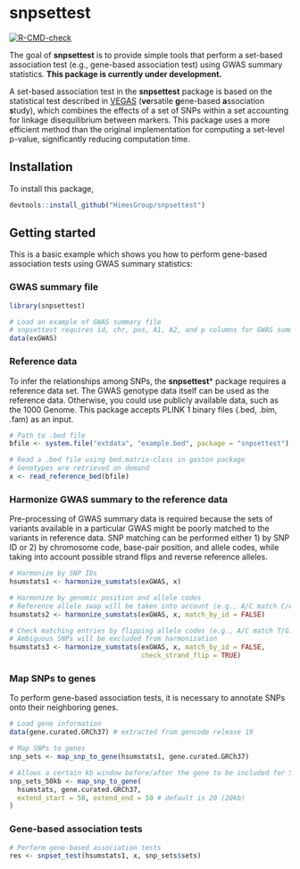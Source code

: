 
<!-- README.md is generated from README.Rmd. Please edit that file -->

# snpsettest

<!-- badges: start -->

[![R-CMD-check](https://github.com/HimesGroup/snpsettest/workflows/R-CMD-check/badge.svg)](https://github.com/HimesGroup/snpsettest/actions)
<!-- badges: end -->

The goal of **snpsettest** is to provide simple tools that perform a
set-based association test (e.g., gene-based association test) using
GWAS summary statistics. **This package is currently under
development.**

A set-based association test in the **snpsettest** package is based on
the statistical test described in
[VEGAS](https://www.ncbi.nlm.nih.gov/pmc/articles/PMC2896770/)
(**ve**rsatile **g**ene-based **a**ssociation **s**tudy), which combines
the effects of a set of SNPs within a set accounting for linkage
disequilibrium between markers. This package uses a more efficient
method than the original implementation for computing a set-level
p-value, significantly reducing computation time.

## Installation

To install this package,

``` r
devtools::install_github("HimesGroup/snpsettest")
```

## Getting started

This is a basic example which shows you how to perform gene-based
association tests using GWAS summary statistics:

### GWAS summary file

``` r
library(snpsettest)

# Load an example of GWAS summary file
# snpsettest requires id, chr, pos, A1, A2, and p columns for GWAS summary file
data(exGWAS)
```

### Reference data

To infer the relationships among SNPs, the **snpsettest**\* package
requires a reference data set. The GWAS genotype data itself can be used
as the reference data. Otherwise, you could use publicly available data,
such as the 1000 Genome. This package accepts PLINK 1 binary files
(.bed, .bim, .fam) as an input.

``` r
# Path to .bed file
bfile <- system.file("extdata", "example.bed", package = "snpsettest")

# Read a .bed file using bed.matrix-class in gaston package
# Genotypes are retrieved on demand
x <- read_reference_bed(bfile)
```

### Harmonize GWAS summary to the reference data

Pre-processing of GWAS summary data is required because the sets of
variants available in a particular GWAS might be poorly matched to the
variants in reference data. SNP matching can be performed either 1) by
SNP ID or 2) by chromosome code, base-pair position, and allele codes,
while taking into account possible strand flips and reverse reference
alleles.

``` r
# Harmonize by SNP IDs
hsumstats1 <- harmonize_sumstats(exGWAS, x)

# Harmonize by genomic position and allele codes
# Reference allele swap will be taken into account (e.g., A/C match C/A)
hsumstats2 <- harmonize_sumstats(exGWAS, x, match_by_id = FALSE)

# Check matching entries by flipping allele codes (e.g., A/C match T/G)
# Ambiguous SNPs will be excluded from harmonization
hsumstats3 <- harmonize_sumstats(exGWAS, x, match_by_id = FALSE, 
                                 check_strand_flip = TRUE)
```

### Map SNPs to genes

To perform gene-based association tests, it is necessary to annotate
SNPs onto their neighboring genes.

``` r
# Load gene information
data(gene.curated.GRCh37) # extracted from gencode release 19

# Map SNPs to genes
snp_sets <- map_snp_to_gene(hsumstats1, gene.curated.GRCh37)

# Allows a certain kb window before/after the gene to be included for SNP mapping
snp_sets_50kb <- map_snp_to_gene(
  hsumstats, gene.curated.GRCh37, 
  extend_start = 50, extend_end = 50 # default is 20 (20kb)
)
```

### Gene-based association tests

``` r
# Perform gene-based association tests
res <- snpset_test(hsumstats1, x, snp_sets$sets)
```
